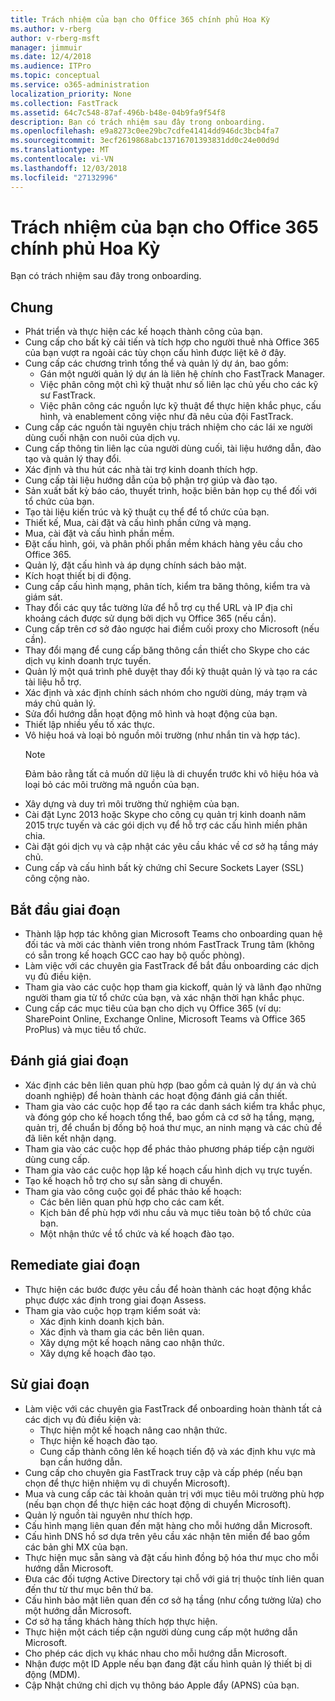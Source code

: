 ```yaml
---
title: Trách nhiệm của bạn cho Office 365 chính phủ Hoa Kỳ
ms.author: v-rberg
author: v-rberg-msft
manager: jimmuir
ms.date: 12/4/2018
ms.audience: ITPro
ms.topic: conceptual
ms.service: o365-administration
localization_priority: None
ms.collection: FastTrack
ms.assetid: 64c7c548-87af-496b-b48e-04b9fa9f54f8
description: Bạn có trách nhiệm sau đây trong onboarding.
ms.openlocfilehash: e9a8273c0ee29bc7cdfe41414dd946dc3bcb4fa7
ms.sourcegitcommit: 3ecf2619868abc13716701393831dd0c24e00d9d
ms.translationtype: MT
ms.contentlocale: vi-VN
ms.lasthandoff: 12/03/2018
ms.locfileid: "27132996"
---
```

# <a name="your-responsibilities-for-office-365-us-government"></a>Trách nhiệm của bạn cho Office 365 chính phủ Hoa Kỳ

Bạn có trách nhiệm sau đây trong onboarding.
  
## <a name="general"></a>Chung 

- Phát triển và thực hiện các kế hoạch thành công của bạn.   
- Cung cấp cho bất kỳ cải tiến và tích hợp cho người thuê nhà Office 365 của bạn vượt ra ngoài các tùy chọn cấu hình được liệt kê ở đây.    
- Cung cấp các chương trình tổng thể và quản lý dự án, bao gồm:     
  - Gán một người quản lý dự án là liên hệ chính cho FastTrack Manager.   
  - Việc phân công một chì kỹ thuật như số liên lạc chủ yếu cho các kỹ sư FastTrack.  
  - Việc phân công các nguồn lực kỹ thuật để thực hiện khắc phục, cấu hình, và enablement công việc như đã nêu của đội FastTrack.   
- Cung cấp các nguồn tài nguyên chịu trách nhiệm cho các lái xe người dùng cuối nhận con nuôi của dịch vụ.    
- Cung cấp thông tin liên lạc của người dùng cuối, tài liệu hướng dẫn, đào tạo và quản lý thay đổi.    
- Xác định và thu hút các nhà tài trợ kinh doanh thích hợp.     
- Cung cấp tài liệu hướng dẫn của bộ phận trợ giúp và đào tạo.     
- Sản xuất bất kỳ báo cáo, thuyết trình, hoặc biên bản họp cụ thể đối với tổ chức của bạn.     
- Tạo tài liệu kiến trúc và kỹ thuật cụ thể để tổ chức của bạn.     
- Thiết kế, Mua, cài đặt và cấu hình phần cứng và mạng.    
- Mua, cài đặt và cấu hình phần mềm.     
- Đặt cấu hình, gói, và phân phối phần mềm khách hàng yêu cầu cho Office 365.    
- Quản lý, đặt cấu hình và áp dụng chính sách bảo mật.    
- Kích hoạt thiết bị di động.    
- Cung cấp cấu hình mạng, phân tích, kiểm tra băng thông, kiểm tra và giám sát. 
- Thay đổi các quy tắc tường lửa để hỗ trợ cụ thể URL và IP địa chỉ khoảng cách được sử dụng bởi dịch vụ Office 365 (nếu cần).
- Cung cấp trên cơ sở đảo ngược hai điểm cuối proxy cho Microsoft (nếu cần).     
- Thay đổi mạng để cung cấp băng thông cần thiết cho Skype cho các dịch vụ kinh doanh trực tuyến.   
- Quản lý một quá trình phê duyệt thay đổi kỹ thuật quản lý và tạo ra các tài liệu hỗ trợ.    
- Xác định và xác định chính sách nhóm cho người dùng, máy trạm và máy chủ quản lý.    
- Sửa đổi hướng dẫn hoạt động mô hình và hoạt động của bạn.   
- Thiết lập nhiều yếu tố xác thực.   
- Vô hiệu hoá và loại bỏ nguồn môi trường (như nhắn tin và hợp tác). 
    > [!NOTE]
    > Đảm bảo rằng tất cả muốn dữ liệu là di chuyển trước khi vô hiệu hóa và loại bỏ các môi trường mã nguồn của bạn.   
- Xây dựng và duy trì môi trường thử nghiệm của bạn.  
- Cài đặt Lync 2013 hoặc Skype cho công cụ quản trị kinh doanh năm 2015 trực tuyến và các gói dịch vụ để hỗ trợ các cấu hình miền phân chia.    
- Cài đặt gói dịch vụ và cập nhật các yêu cầu khác về cơ sở hạ tầng máy chủ.     
- Cung cấp và cấu hình bất kỳ chứng chỉ Secure Sockets Layer (SSL) công cộng nào. 
    
## <a name="initiate-phase"></a>Bắt đầu giai đoạn

- Thành lập hợp tác không gian Microsoft Teams cho onboarding quan hệ đối tác và mời các thành viên trong nhóm FastTrack Trung tâm (không có sẵn trong kế hoạch GCC cao hay bộ quốc phòng).   
- Làm việc với các chuyên gia FastTrack để bắt đầu onboarding các dịch vụ đủ điều kiện.    
- Tham gia vào các cuộc họp tham gia kickoff, quản lý và lãnh đạo những người tham gia từ tổ chức của bạn, và xác nhận thời hạn khắc phục.    
- Cung cấp các mục tiêu của bạn cho dịch vụ Office 365 (ví dụ: SharePoint Online, Exchange Online, Microsoft Teams và Office 365 ProPlus) và mục tiêu tổ chức.
    
## <a name="assess-phase"></a>Đánh giá giai đoạn

- Xác định các bên liên quan phù hợp (bao gồm cả quản lý dự án và chủ doanh nghiệp) để hoàn thành các hoạt động đánh giá cần thiết.    
- Tham gia vào các cuộc họp để tạo ra các danh sách kiểm tra khắc phục, và đóng góp cho kế hoạch tổng thể, bao gồm cả cơ sở hạ tầng, mạng, quản trị, để chuẩn bị đồng bộ hoá thư mục, an ninh mạng và các chủ đề đã liên kết nhận dạng. 
- Tham gia vào các cuộc họp để phác thảo phương pháp tiếp cận người dùng cung cấp.     
- Tham gia vào các cuộc họp lập kế hoạch cấu hình dịch vụ trực tuyến.    
- Tạo kế hoạch hỗ trợ cho sự sẵn sàng di chuyển.    
- Tham gia vào công cuộc gọi để phác thảo kế hoạch:   
  - Các bên liên quan phù hợp cho các cam kết.   
  - Kịch bản để phù hợp với nhu cầu và mục tiêu toàn bộ tổ chức của bạn.   
  - Một nhận thức về tổ chức và kế hoạch đào tạo.
    
## <a name="remediate-phase"></a>Remediate giai đoạn

- Thực hiện các bước được yêu cầu để hoàn thành các hoạt động khắc phục được xác định trong giai đoạn Assess.  
- Tham gia vào cuộc họp trạm kiểm soát và:   
  - Xác định kinh doanh kịch bản.  
  - Xác định và tham gia các bên liên quan.  
  - Xây dựng một kế hoạch nâng cao nhận thức. 
  - Xây dựng kế hoạch đào tạo.
    
## <a name="enable-phase"></a>Sử giai đoạn

- Làm việc với các chuyên gia FastTrack để onboarding hoàn thành tất cả các dịch vụ đủ điều kiện và:  
  - Thực hiện một kế hoạch nâng cao nhận thức.   
  - Thực hiện kế hoạch đào tạo.   
  - Cung cấp thành công lên kế hoạch tiến độ và xác định khu vực mà bạn cần hướng dẫn.  
- Cung cấp cho chuyên gia FastTrack truy cập và cấp phép (nếu bạn chọn để thực hiện nhiệm vụ di chuyển Microsoft).   
- Mua và cung cấp các tài khoản quản trị với mục tiêu môi trường phù hợp (nếu bạn chọn để thực hiện các hoạt động di chuyển Microsoft).    
- Quản lý nguồn tài nguyên như thích hợp.     
- Cấu hình mạng liên quan đến mặt hàng cho mỗi hướng dẫn Microsoft.    
- Cấu hình DNS hồ sơ dựa trên yêu cầu xác nhận tên miền để bao gồm các bản ghi MX của bạn.    
- Thực hiện mục sẵn sàng và đặt cấu hình đồng bộ hóa thư mục cho mỗi hướng dẫn Microsoft.   
- Đưa các đối tượng Active Directory tại chỗ với giá trị thuộc tính liên quan đến thư từ thư mục bên thứ ba.    
- Cấu hình bảo mật liên quan đến cơ sở hạ tầng (như cổng tường lửa) cho một hướng dẫn Microsoft.    
- Cơ sở hạ tầng khách hàng thích hợp thực hiện.   
- Thực hiện một cách tiếp cận người dùng cung cấp một hướng dẫn Microsoft.    
- Cho phép các dịch vụ khác nhau cho mỗi hướng dẫn Microsoft.    
- Nhận được một ID Apple nếu bạn đang đặt cấu hình quản lý thiết bị di động (MDM).   
- Cập Nhật chứng chỉ dịch vụ thông báo Apple đẩy (APNS) của bạn.
    

  

